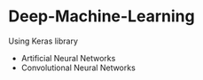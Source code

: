 # Deep-Machine-Learning
Using Keras library

- Artificial Neural Networks
- Convolutional Neural Networks

